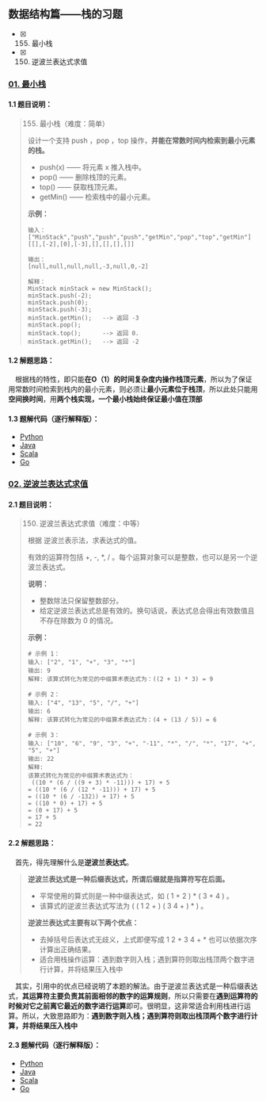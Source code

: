 ## 数据结构篇——栈的习题

- [x] 155. 最小栈
- [x] 150. 逆波兰表达式求值

### [01. 最小栈]( https://leetcode-cn.com/problems/min-stack/ )

#### **1.1 题目说明：**

>155.  最小栈（难度：简单）
>
>设计一个支持 push ，pop ，top 操作，**并能在常数时间内检索到最小元素的栈。**
>
>- push(x) —— 将元素 x 推入栈中。
>- pop() —— 删除栈顶的元素。
>- top() —— 获取栈顶元素。
>- getMin() —— 检索栈中的最小元素。
>
>**示例：**
>
>```
>输入：
>["MinStack","push","push","push","getMin","pop","top","getMin"]
>[[],[-2],[0],[-3],[],[],[],[]]
>
>输出：
>[null,null,null,null,-3,null,0,-2]
>
>解释：
>MinStack minStack = new MinStack();
>minStack.push(-2);
>minStack.push(0);
>minStack.push(-3);
>minStack.getMin();   --> 返回 -3
>minStack.pop();
>minStack.top();      --> 返回 0.
>minStack.getMin();   --> 返回 -2
>```

#### **1.2 解题思路：**

&#8195;根据栈的特性，即只能**在O（1）的时间复杂度内操作栈顶元素**，所以为了保证用常数时间检索到栈内的最小元素，则必须让**最小元素位于栈顶**，所以此处只能用**空间换时间**，用**两个栈实现，一个最小栈始终保证最小值在顶部** 

#### **1.3 题解代码（逐行解释版）：**

- [Python](https://github.com/moonlighf/AlgorithmWithLeetCode/blob/master/DataStructure/03.Stack/Python/155_MinStack.py )
- [Java](https://github.com/moonlighf/AlgorithmWithLeetCode/blob/master/DataStructure/03.Stack/Java/src/main/java/com/skymoon/MinStack.java)
- [Scala](https://github.com/moonlighf/AlgorithmWithLeetCode/blob/master/DataStructure/03.Stack/Scala/src/main/scala/com/skymoon/solutionMinStack155.scala)
- [Go](https://github.com/moonlighf/AlgorithmWithLeetCode/blob/master/DataStructure/03.Stack/Go/minStackSolution.go)

### [02. 逆波兰表达式求值]( https://leetcode-cn.com/problems/evaluate-reverse-polish-notation/ )

#### **2.1 题目说明：**

>150. 逆波兰表达式求值（难度：中等）
>
>根据 逆波兰表示法，求表达式的值。
>
>有效的运算符包括 +, -, *, / 。每个运算对象可以是整数，也可以是另一个逆波兰表达式。
>
>**说明：**
>
>- 整数除法只保留整数部分。
>- 给定逆波兰表达式总是有效的。换句话说，表达式总会得出有效数值且不存在除数为 0 的情况。
>
>**示例：**
>
>```
># 示例 1：
>输入: ["2", "1", "+", "3", "*"]
>输出: 9
>解释: 该算式转化为常见的中缀算术表达式为：((2 + 1) * 3) = 9
>
># 示例 2：
>输入: ["4", "13", "5", "/", "+"]
>输出: 6
>解释: 该算式转化为常见的中缀算术表达式为：(4 + (13 / 5)) = 6
>
># 示例 3：
>输入: ["10", "6", "9", "3", "+", "-11", "*", "/", "*", "17", "+", "5", "+"]
>输出: 22
>解释: 
>该算式转化为常见的中缀算术表达式为：
>  ((10 * (6 / ((9 + 3) * -11))) + 17) + 5
>= ((10 * (6 / (12 * -11))) + 17) + 5
>= ((10 * (6 / -132)) + 17) + 5
>= ((10 * 0) + 17) + 5
>= (0 + 17) + 5
>= 17 + 5
>= 22
>
>```

#### **2.2 解题思路：**

&#8195;首先，得先理解什么是**逆波兰表达式**。

> **逆波兰表达式是一种后缀表达式，所谓后缀就是指算符写在后面。**
>
> - 平常使用的算式则是一种中缀表达式，如 ( 1 + 2 ) * ( 3 + 4 ) 。
> - 该算式的逆波兰表达式写法为 ( ( 1 2 + ) ( 3 4 + ) * ) 。
>
> **逆波兰表达式主要有以下两个优点：**
>
> - 去掉括号后表达式无歧义，上式即便写成 1 2 + 3 4 + * 也可以依据次序计算出正确结果。
> - 适合用栈操作运算：遇到数字则入栈；遇到算符则取出栈顶两个数字进行计算，并将结果压入栈中

&#8195;其实，引用中的优点已经说明了本题的解法。由于逆波兰表达式是一种后缀表达式，**其运算符主要负责其前面相邻的数字的运算规则**，所以只需要在**遇到运算符的时候对它之前离它最近的数字进行运算**即可。很明显，这非常适合利用栈进行运算。所以，大致思路即为：**遇到数字则入栈；遇到算符则取出栈顶两个数字进行计算，并将结果压入栈中**

#### **2.3 题解代码（逐行解释版）：**

- [Python](https://github.com/moonlighf/AlgorithmWithLeetCode/blob/master/DataStructure/03.Stack/Python/150_evalRPN.py)
- [Java](https://github.com/moonlighf/AlgorithmWithLeetCode/blob/master/DataStructure/03.Stack/Java/src/main/java/com/skymoon/EvalRpn.java)
- [Scala](https://github.com/moonlighf/AlgorithmWithLeetCode/blob/master/DataStructure/03.Stack/Scala/src/main/scala/com/skymoon/solutionEvalRPN150.scala)
- [Go](https://github.com/moonlighf/AlgorithmWithLeetCode/blob/master/DataStructure/03.Stack/Go/evalRPNSolution.go)

